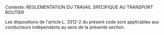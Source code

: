 Contexte: REGLEMENTATION DU TRAVAIL SPECIFIQUE  AU TRANSPORT ROUTIER

Les dispositions de l'article L. 3312-2 du présent code sont applicables aux conducteurs indépendants au sens de la présente section.